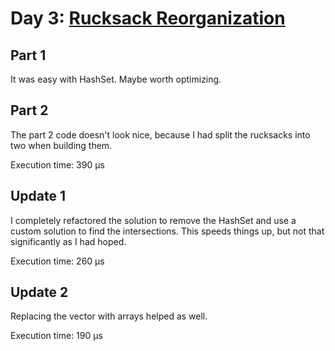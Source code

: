 # Day 3: [Rucksack Reorganization](https://adventofcode.com/2022/day/3)

## Part 1

It was easy with HashSet. Maybe worth optimizing.

## Part 2

The part 2 code doesn't look nice, because I had split the rucksacks into two when building them.

Execution time: 390 µs

## Update 1

I completely refactored the solution to remove the HashSet and use a custom solution to find the intersections. This speeds things up, but not that significantly as I had hoped.

Execution time: 260 µs

## Update 2

Replacing the vector with arrays helped as well.

Execution time: 190 µs